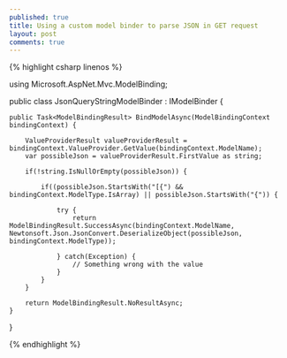 ```yaml
---
published: true
title: Using a custom model binder to parse JSON in GET request
layout: post
comments: true
---
```

{% highlight csharp linenos %}

using Microsoft.AspNet.Mvc.ModelBinding;

public class JsonQueryStringModelBinder : IModelBinder {

	public Task<ModelBindingResult> BindModelAsync(ModelBindingContext bindingContext) {

		ValueProviderResult valueProviderResult = bindingContext.ValueProvider.GetValue(bindingContext.ModelName);
		var possibleJson = valueProviderResult.FirstValue as string;

		if(!string.IsNullOrEmpty(possibleJson)) {

			if((possibleJson.StartsWith("[{") && bindingContext.ModelType.IsArray) || possibleJson.StartsWith("{")) {

				try {
					return ModelBindingResult.SuccessAsync(bindingContext.ModelName, Newtonsoft.Json.JsonConvert.DeserializeObject(possibleJson, bindingContext.ModelType));

				} catch(Exception) {
					// Something wrong with the value
				}
			}
		}

		return ModelBindingResult.NoResultAsync;
	}
}

{% endhighlight %}
